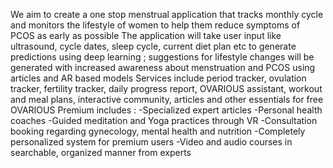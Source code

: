 We aim to create a one stop menstrual application that tracks monthly cycle and monitors the lifestyle of  women to help them reduce symptoms of PCOS as early as possible
The application will take user input like ultrasound, cycle dates, sleep cycle,  current diet plan etc to generate predictions using deep learning ; suggestions for lifestyle changes will be generated  with increased awareness about menstruation and PCOS using articles and AR based models
Services include period tracker,  ovulation tracker,  fertility tracker,  daily progress report, OVARIOUS assistant, workout and meal plans, interactive community, articles and  other essentials for free
OVARIOUS Premium includes : 
-Specialized expert articles 
-Personal health coaches
-Guided meditation and Yoga practices through VR
-Consultation booking regarding gynecology, mental health and nutrition
-Completely personalized system for premium users
-Video and audio courses in searchable, organized manner from experts
